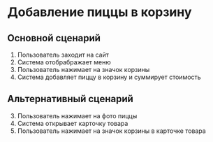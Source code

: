 # Добавление пиццы в корзину
## Основной сценарий
1. Пользователь заходит на сайт
2. Система отобрабражает меню
3. Пользователь нажимает на значок корзины
4. Система добавляет пиццу в корзину и суммирует стоимость

## Альтернативный сценарий
3. Пользователь нажимает на фото пиццы
4. Система открывает карточку товара
5. Пользователь нажимает на значок корзины в карточке товара
